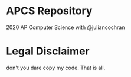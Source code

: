 # APCS Repository
2020 AP Computer Science with @juliancochran

# Legal Disclaimer
don't you dare copy my code. That is all.
